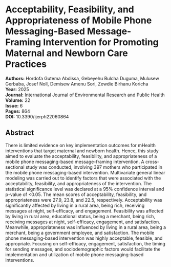 # Acceptability, Feasibility, and Appropriateness of Mobile Phone Messaging-Based Message-Framing Intervention for Promoting Maternal and Newborn Care Practices

**Authors:** Hordofa Gutema Abdissa, Gebeyehu Bulcha Duguma, Mulusew Gerbaba, Josef Noll, Demisew Amenu Sori, Zewdie Birhanu Koricha  
**Year:** 2025  
**Journal:** International Journal of Environmental Research and Public Health  
**Volume:** 22  
**Issue:** 6  
**Pages:** 864  
**DOI:** 10.3390/ijerph22060864  

## Abstract
There is limited evidence on key implementation outcomes for mHealth interventions that target maternal and newborn health. Hence, this study aimed to evaluate the acceptability, feasibility, and appropriateness of a mobile phone messaging-based message-framing intervention. A cross-sectional study was conducted, involving 397 mothers who participated in the mobile phone messaging-based intervention. Multivariate general linear modeling was carried out to identify factors that were associated with the acceptability, feasibility, and appropriateness of the intervention. The statistical significance level was declared at a 95% confidence interval and p-value of <0.05. The mean scores of acceptability, feasibility, and appropriateness were 27.9, 23.8, and 22.5, respectively. Acceptability was significantly affected by living in a rural area, being rich, receiving messages at night, self-efficacy, and engagement. Feasibility was affected by living in rural area, educational status, being a merchant, being rich, receiving messages at night, self-efficacy, engagement, and satisfaction. Meanwhile, appropriateness was influenced by living in a rural area, being a merchant, being a government employee, and satisfaction. The mobile phone messaging-based intervention was highly acceptable, feasible, and appropriate. Focusing on self-efficacy, engagement, satisfaction, the timing for sending messages, and sociodemographic factors would facilitate the implementation and utilization of mobile phone messaging-based interventions.

